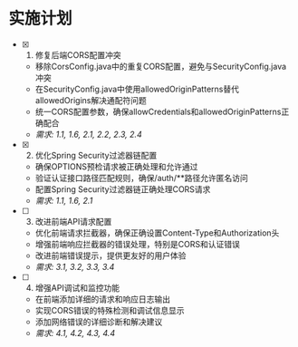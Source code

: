 # 实施计划

- [x] 1. 修复后端CORS配置冲突





  - 移除CorsConfig.java中的重复CORS配置，避免与SecurityConfig.java冲突
  - 在SecurityConfig.java中使用allowedOriginPatterns替代allowedOrigins解决通配符问题
  - 统一CORS配置参数，确保allowCredentials和allowedOriginPatterns正确配合
  - _需求: 1.1, 1.6, 2.1, 2.2, 2.3, 2.4_

- [x] 2. 优化Spring Security过滤器链配置





  - 确保OPTIONS预检请求被正确处理和允许通过
  - 验证认证接口路径匹配规则，确保/auth/**路径允许匿名访问
  - 配置Spring Security过滤器链正确处理CORS请求
  - _需求: 1.1, 1.6, 2.1_

- [ ] 3. 改进前端API请求配置




  - 优化前端请求拦截器，确保正确设置Content-Type和Authorization头
  - 增强前端响应拦截器的错误处理，特别是CORS和认证错误
  - 改进前端错误提示，提供更友好的用户体验
  - _需求: 3.1, 3.2, 3.3, 3.4_

- [ ] 4. 增强API调试和监控功能
  - 在前端添加详细的请求和响应日志输出
  - 实现CORS错误的特殊检测和调试信息显示
  - 添加网络错误的详细诊断和解决建议
  - _需求: 4.1, 4.2, 4.3, 4.4_

